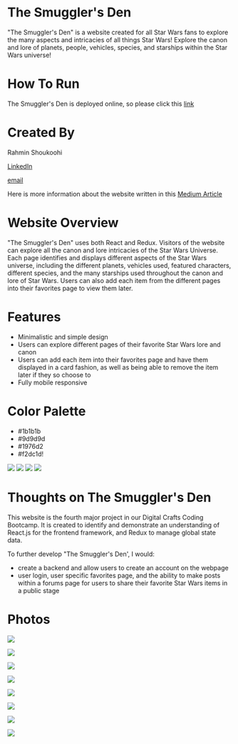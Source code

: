 # The Smuggler's Den 
"The Smuggler's Den" is a website created for all Star Wars fans to explore the many aspects and intricacies of all things Star Wars!
Explore the canon and lore of planets, people, vehicles, species, and starships within the Star Wars universe! 

# How To Run
The Smuggler's Den is deployed online, so please click this [link](https://glistening-bubblegum-23a522.netlify.app/)

# Created By
Rahmin Shoukoohi

[LinkedIn](https://www.linkedin.com/in/rahmin-shoukoohi-155855235/)

[email](rahminshoukoohi@gmail.com)

Here is more information about the website written in this [Medium Article]()

# Website Overview
"The Smuggler's Den" uses both React and Redux. Visitors of the website can explore all the canon and lore intricacies of the Star Wars Universe. Each page identifies and displays different aspects of the Star Wars universe, including the different planets, vehicles used, featured characters, different species, and the many starships used throughout the canon and lore of Star Wars. Users can also add each item from the different pages into their favorites page to view them later. 

# Features

* Minimalistic and simple design 
* Users can explore different pages of their favorite Star Wars lore and canon
* Users can add each item into their favorites page and have them displayed in a card fashion, as well as being able to remove the item later if they so choose to
* Fully mobile responsive
# Color Palette
- #1b1b1b
- #9d9d9d
- #1976d2
- #f2dc1d!

![](src/assets/f2dc1d.png)
![](src/assets/1976d2.png)
![](src/assets/9d9d9d.png)
![](src/assets/1b1b1b.png)

# Thoughts on The Smuggler's Den
This website is the fourth major project in our Digital Crafts Coding Bootcamp. It is created to identify and demonstrate an understanding of React.js for the frontend framework, and Redux to manage global state data. 

To further develop "The Smuggler's Den', I would: 
- create a backend and allow users to create an account on the webpage
- user login, user specific favorites page, and the ability to make posts within a forums page for users to share their favorite Star Wars items in a public stage

# Photos
![](src/assets/homepage.PNG)

![](src/assets/people.PNG)

![](src/assets/starships.PNG)

![](src/assets/movies.PNG)

![](src/assets/planets.PNG)

![](src/assets/vehicles.PNG)

![](src/assets/species.PNG)

![](src/assets/favorites.PNG)